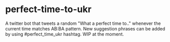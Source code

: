 # perfect-time-to-ukr
A twitter bot that tweets a random "What a perfect time to.." whenever the current time matches AB:BA pattern. New suggestion phrases can be added by using #perfect_time_ukr hashtag. WIP at the moment.
